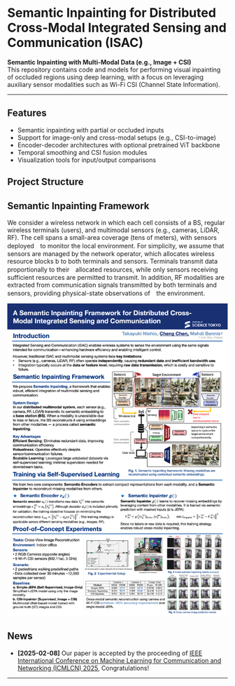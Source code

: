 # Semantic Inpainting for Distributed Cross-Modal Integrated Sensing and Communication (ISAC)

**Semantic Inpainting with Multi-Modal Data (e.g., Image + CSI)**  
This repository contains code and models for performing visual inpainting of occluded regions using deep learning, with a focus on leveraging auxiliary sensor modalities such as Wi-Fi CSI (Channel State Information).

---

## Features

- Semantic inpainting with partial or occluded inputs
- Support for image-only and cross-modal setups (e.g., CSI-to-image)
- Encoder-decoder architectures with optional pretrained ViT backbone
- Temporal smoothing and CSI fusion modules
- Visualization tools for input/output comparisons



## Project Structure


## Semantic Inpainting Framework
We consider a wireless network in which each cell consists of a BS, regular wireless terminals (users), and multimodal sensors (e.g., cameras, LiDAR, RF). The cell spans a small-area coverage (tens of meters), with sensors deployed　to monitor the local environment. For simplicity, we assume that sensors are managed by the network operator, which allocates wireless resource blocks b to both terminals and sensors. Terminals transmit data proportionally to their　allocated resources, while only sensors receiving sufficient resources are permitted to transmit. In addition, RF modalities are extracted from communication signals transmitted by both terminals and sensors, providing physical-state observations of　the environment.

![semantic_inpainting_framework](Images/poster.png)


## News

- **[2025-02-08]** Our paper is accepted by the proceeding of [IEEE International Conference on Machine Learning for Communication and Networking (ICMLCN) 2025](https://icmlcn2025.ieee-icmlcn.org/), Congratulations!


---




